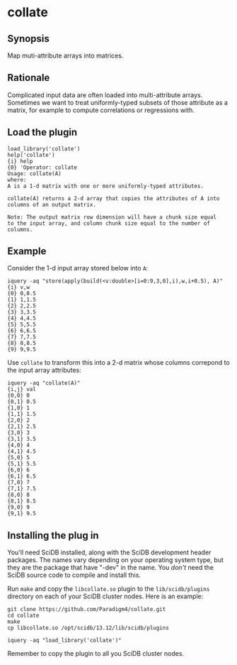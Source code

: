 collate
=======

## Synopsis
Map muti-attribute arrays into matrices.

## Rationale
Complicated input data are often loaded into multi-attribute arrays.  Sometimes
we want to treat uniformly-typed subsets of those attribute as a matrix, for
example to compute correlations or regressions with.

## Load the plugin
```
load_library('collate')
help('collate')
{i} help
{0} 'Operator: collate
Usage: collate(A)
where:
A is a 1-d matrix with one or more uniformly-typed attributes.

collate(A) returns a 2-d array that copies the attributes of A into
columns of an output matrix.

Note: The output matrix row dimension will have a chunk size equal
to the input array, and column chunk size equal to the number of columns.
```

## Example
Consider the  1-d input array stored below into `A`:
```
iquery -aq "store(apply(build(<v:double>[i=0:9,3,0],i),w,i+0.5), A)"
{i} v,w
{0} 0,0.5
{1} 1,1.5
{2} 2,2.5
{3} 3,3.5
{4} 4,4.5
{5} 5,5.5
{6} 6,6.5
{7} 7,7.5
{8} 8,8.5
{9} 9,9.5
```

Use `collate` to transform this into a 2-d matrix whose columns correpond to the input array attributes:
```
iquery -aq "collate(A)"
{i,j} val
{0,0} 0
{0,1} 0.5
{1,0} 1
{1,1} 1.5
{2,0} 2
{2,1} 2.5
{3,0} 3
{3,1} 3.5
{4,0} 4
{4,1} 4.5
{5,0} 5
{5,1} 5.5
{6,0} 6
{6,1} 6.5
{7,0} 7
{7,1} 7.5
{8,0} 8
{8,1} 8.5
{9,0} 9
{9,1} 9.5
```

## Installing the plug in

You'll need SciDB installed, along with the SciDB development header packages.
The names vary depending on your operating system type, but they are the
package that have "-dev" in the name. You *don't* need the SciDB source code to
compile and install this.

Run `make` and copy  the `libcollate.so` plugin to the `lib/scidb/plugins`
directory on each of your SciDB cluster nodes. Here is an example:

```
git clone https://github.com/Paradigm4/collate.git
cd collate
make
cp libcollate.so /opt/scidb/13.12/lib/scidb/plugins

iquery -aq "load_library('collate')"
```
Remember to copy the plugin to all you SciDB cluster nodes.
